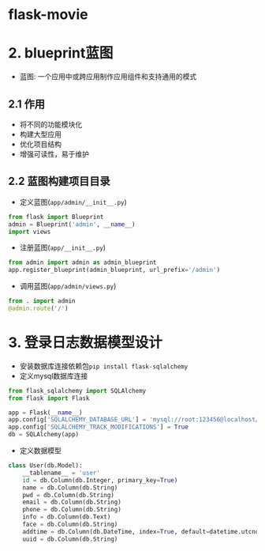 # flask-movie

# 2. blueprint蓝图
+ 蓝图: 一个应用中或跨应用制作应用组件和支持通用的模式
## 2.1 作用
+ 将不同的功能模块化
+ 构建大型应用
+ 优化项目结构
+ 增强可读性，易于维护
## 2.2 蓝图构建项目目录
+ 定义蓝图(`app/admin/__init__.py`)
```python
from flask import Blueprint
admin = Blueprint('admin', __name__)
import views
```
+ 注册蓝图(`app/__init__.py`)
```python
from admin import admin as admin_blueprint
app.register_blueprint(admin_blueprint, url_prefix='/admin')
```
+ 调用蓝图(`app/admin/views.py`)
```python
from . import admin
@admin.route('/')
```

# 3. 登录日志数据模型设计
+ 安装数据库连接依赖包`pip install flask-sqlalchemy`
+ 定义mysql数据库连接
```python
from flask_sqlalchemy import SQLAlchemy
from flask import Flask

app = Flask(__name__)
app.config['SQLALCHEMY_DATABASE_URL'] = 'mysql://root:123456@localhost/flask_movie'
app.config['SQLALCHEMY_TRACK_MODIFICATIONS'] = True
db = SQLAlchemy(app)
```
+ 定义数据模型
```python
class User(db.Model):
    __tablename__ = 'user'
    id = db.Column(db.Integer, primary_key=True)
    name = db.Column(db.String)
    pwd = db.Column(db.String)
    email = db.Column(db.String)
    phone = db.Column(db.String)
    info = db.Column(db.Text)
    face = db.Column(db.String)
    addtime = db.Column(db.DateTime, index=True, default=datetime.utcnow)
    uuid = db.Column(db.String)
```
